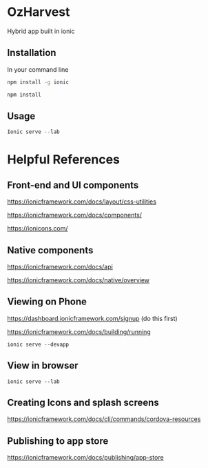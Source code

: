 # OzHarvest
Hybrid app built in ionic

## Installation

In your command line

```bash
npm install -g ionic
```
```bash
npm install
```

## Usage

```python
Ionic serve --lab
```

# Helpful References

## Front-end and UI components
<https://ionicframework.com/docs/layout/css-utilities>

<https://ionicframework.com/docs/components/>

<https://ionicons.com/>

## Native components
<https://ionicframework.com/docs/api>

<https://ionicframework.com/docs/native/overview>

## Viewing on Phone

<https://dashboard.ionicframework.com/signup> (do this first)

<https://ionicframework.com/docs/building/running>
```
ionic serve --devapp
```

## View in browser
```
ionic serve --lab
```

## Creating Icons and splash screens
<https://ionicframework.com/docs/cli/commands/cordova-resources>

## Publishing to app store

<https://ionicframework.com/docs/publishing/app-store>
